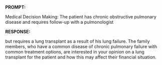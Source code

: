 **PROMPT:**

Medical Decision Making: The patient has chronic obstructive pulmonary disease and requires follow-up with a pulmonologist

**RESPONSE:**

  but requires a lung transplant as a result of his lung failure. The family members, who have a common disease of chronic pulmonary failure with common treatment options, are interested in your opinion on a lung transplant for the patient and how this may affect their financial situation.
